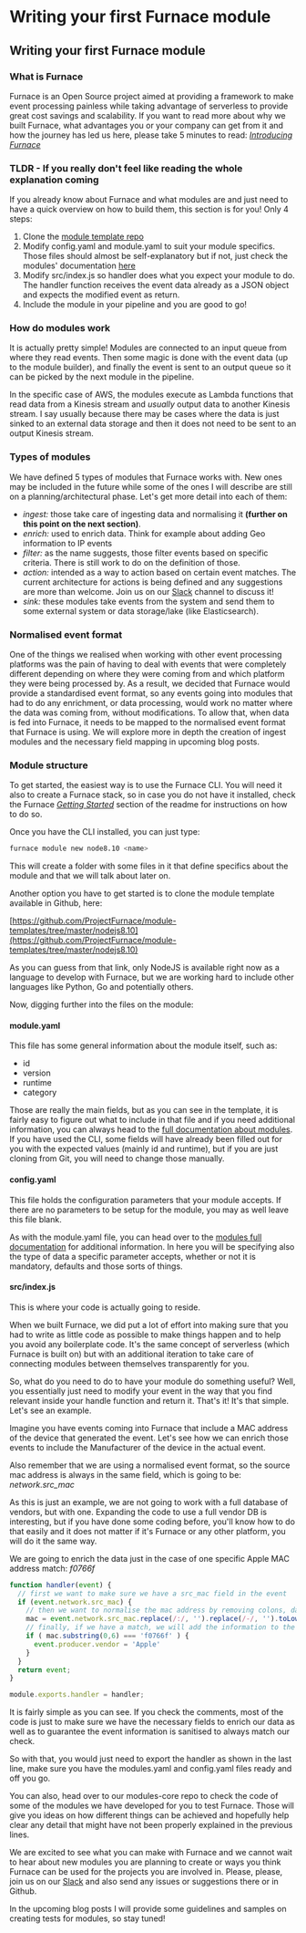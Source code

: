 # Writing your first Furnace module

## Writing your first Furnace module

### What is Furnace

Furnace is an Open Source project aimed at providing a framework to make event processing painless while taking advantage of serverless to provide great cost savings and scalability. If you want to read more about why we built Furnace, what advantages you or your company can get from it and how the journey has led us here, please take 5 minutes to read: [_Introducing Furnace_](https://medium.com/@dannywaite7/introducing-furnace-e4d7b1b51932)

### TLDR - If you really don't feel like reading the whole explanation coming

If you already know about Furnace and what modules are and just need to have a quick overview on how to build them, this section is for you! Only 4 steps:

1. Clone the [module template repo](https://github.com/ProjectFurnace/module-templates/tree/master/nodejs8.10)
2. Modify config.yaml and module.yaml to suit your module specifics. Those files should almost be self-explanatory but if not, just check the modules' documentation [here](https://github.com/ProjectFurnace/docs/blob/module-doc/MODULES.md)
3. Modify src/index.js so handler does what you expect your module to do. The handler function receives the event data already as a JSON object and expects the modified event as return.
4. Include the module in your pipeline and you are good to go!

### How do modules work

It is actually pretty simple! Modules are connected to an input queue from where they read events. Then some magic is done with the event data \(up to the module builder\), and finally the event is sent to an output queue so it can be picked by the next module in the pipeline.

In the specific case of AWS, the modules execute as Lambda functions that read data from a Kinesis stream and _usually_ output data to another Kinesis stream. I say usually because there may be cases where the data is just sinked to an external data storage and then it does not need to be sent to an output Kinesis stream.

### Types of modules

We have defined 5 types of modules that Furnace works with. New ones may be included in the future while some of the ones I will describe are still on a planning/architectural phase. Let's get more detail into each of them:

* _ingest:_ those take care of ingesting data and normalising it **\(further on this point on the next section\)**.
* _enrich:_ used to enrich data. Think for example about adding Geo information to IP events
* _filter:_ as the name suggests, those filter events based on specific criteria. There is still work to do on the definition of those.
* _action:_ intended as a way to action based on certain event matches. The current architecture for actions is being defined and any suggestions are more than welcome. Join us on our [Slack](https://projectfurnace.slack.com) channel to discuss it!
* _sink:_ these modules take events from the system and send them to some external system or data storage/lake \(like Elasticsearch\).

### Normalised event format

One of the things we realised when working with other event processing platforms was the pain of having to deal with events that were completely different depending on where they were coming from and which platform they were being processed by. As a result, we decided that Furnace would provide a standardised event format, so any events going into modules that had to do any enrichment, or data processing, would work no matter where the data was coming from, without modifications. To allow that, when data is fed into Furnace, it needs to be mapped to the normalised event format that Furnace is using. We will explore more in depth the creation of ingest modules and the necessary field mapping in upcoming blog posts.

### Module structure

To get started, the easiest way is to use the Furnace CLI. You will need it also to create a Furnace stack, so in case you do not have it installed, check the Furnace [_Getting Started_](https://github.com/ProjectFurnace/furnace/blob/master/README.md#getting-started) section of the readme for instructions on how to do so.

Once you have the CLI installed, you can just type:

```bash
furnace module new node8.10 <name>
```

This will create a folder with some files in it that define specifics about the module and that we will talk about later on.

Another option you have to get started is to clone the module template available in Github, here:

[https://github.com/ProjectFurnace/module-templates/tree/master/nodejs8.10](https://github.com/ProjectFurnace/module-templates/tree/master/nodejs8.10)

As you can guess from that link, only NodeJS is available right now as a language to develop with Furnace, but we are working hard to include other languages like Python, Go and potentially others.

Now, digging further into the files on the module:

#### module.yaml

This file has some general information about the module itself, such as:

* id
* version
* runtime
* category

Those are really the main fields, but as you can see in the template, it is fairly easy to figure out what to include in that file and if you need additional information, you can always head to the [full documentation about modules](https://github.com/ProjectFurnace/docs/blob/module-doc/MODULES.md). If you have used the CLI, some fields will have already been filled out for you with the expected values \(mainly id and runtime\), but if you are just cloning from Git, you will need to change those manually.

#### config.yaml

This file holds the configuration parameters that your module accepts. If there are no parameters to be setup for the module, you may as well leave this file blank.

As with the module.yaml file, you can head over to the [modules full documentation](https://github.com/ProjectFurnace/docs/blob/module-doc/MODULES.md) for additional information. In here you will be specifying also the type of data a specific parameter accepts, whether or not it is mandatory, defaults and those sorts of things.

#### src/index.js

This is where your code is actually going to reside.

When we built Furnace, we did put a lot of effort into making sure that you had to write as little code as possible to make things happen and to help you avoid any boilerplate code. It's the same concept of serverless \(which Furnace is built on\) but with an additional iteration to take care of connecting modules between themselves transparently for you.

So, what do you need to do to have your module do something useful? Well, you essentially just need to modify your event in the way that you find relevant inside your handle function and return it. That's it! It's that simple. Let's see an example.

Imagine you have events coming into Furnace that include a MAC address of the device that generated the event. Let's see how we can enrich those events to include the Manufacturer of the device in the actual event.

Also remember that we are using a normalised event format, so the source mac address is always in the same field, which is going to be: _network.src\_mac_

As this is just an example, we are not going to work with a full database of vendors, but with one. Expanding the code to use a full vendor DB is interesting, but if you have done some coding before, you'll know how to do that easily and it does not matter if it's Furnace or any other platform, you will do it the same way.

We are going to enrich the data just in the case of one specific Apple MAC address match: _f0766f_

```javascript
function handler(event) {
  // first we want to make sure we have a src_mac field in the event
  if (event.network.src_mac) {
    // then we want to normalise the mac address by removing colons, dashes and lowercasing it
    mac = event.network.src_mac.replace(/:/, '').replace(/-/, '').toLowerCase();
    // finally, if we have a match, we will add the information to the event
    if ( mac.substring(0,6) === 'f0766f' ) {
      event.producer.vendor = 'Apple'
    }
  }
  return event;
}

module.exports.handler = handler;
```

It is fairly simple as you can see. If you check the comments, most of the code is just to make sure we have the necessary fields to enrich our data as well as to guarantee the event information is sanitised to always match our check.

So with that, you would just need to export the handler as shown in the last line, make sure you have the modules.yaml and config.yaml files ready and off you go.

You can also, head over to our modules-core repo to check the code of some of the modules we have developed for you to test Furnace. Those will give you ideas on how different things can be achieved and hopefully help clear any detail that might have not been properly explained in the previous lines.

We are excited to see what you can make with Furnace and we cannot wait to hear about new modules you are planning to create or ways you think Furnace can be used for the projects you are involved in. Please, please, join us on our [Slack](https://projectfurnace.slack.com) and also send any issues or suggestions there or in Github.

In the upcoming blog posts I will provide some guidelines and samples on creating tests for modules, so stay tuned!

